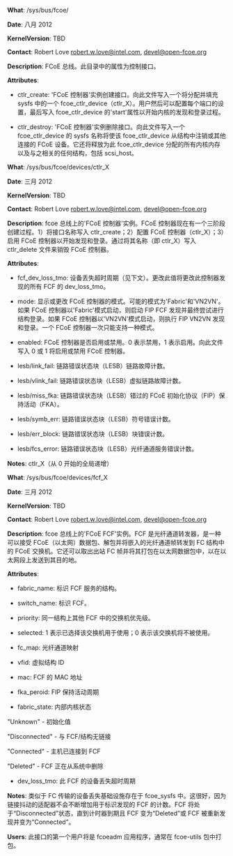 **What**: /sys/bus/fcoe/

**Date**: 八月 2012

**KernelVersion**: TBD

**Contact**: Robert Love <robert.w.love@intel.com>, devel@open-fcoe.org

**Description**: FCoE 总线。此目录中的属性为控制接口。

**Attributes**:

- ctlr_create: 'FCoE 控制器'实例创建接口。向此文件写入一个<ifname>将分配并填充 sysfs 中的一个 fcoe_ctlr_device（ctlr_X）。用户然后可以配置每个端口的设置，最后写入 fcoe_ctlr_device 的'start'属性以开始内核的发现和登录过程。

- ctlr_destroy: 'FCoE 控制器'实例删除接口。向此文件写入一个 fcoe_ctlr_device 的 sysfs 名称将使该 fcoe_ctlr_device 从结构中注销或其他连接的 FCoE 设备。它还将释放为此 fcoe_ctlr_device 分配的所有内核内存以及与之相关的任何结构，包括 scsi_host。

**What**: /sys/bus/fcoe/devices/ctlr_X

**Date**: 三月 2012

**KernelVersion**: TBD

**Contact**: Robert Love <robert.w.love@intel.com>, devel@open-fcoe.org

**Description**: fcoe 总线上的'FCoE 控制器'实例。FCoE 控制器现在有一个三阶段创建过程。1）将接口名称写入 ctlr_create；2）配置 FCoE 控制器（ctlr_X）；3）启用 FCoE 控制器以开始发现和登录。通过将其名称（即 ctlr_X）写入 ctlr_delete 文件来销毁 FCoE 控制器。

**Attributes**:

- fcf_dev_loss_tmo: 设备丢失超时周期（见下文）。更改此值将更改此控制器发现的所有 FCF 的 dev_loss_tmo。

- mode: 显示或更改 FCoE 控制器的模式。可能的模式为'Fabric'和'VN2VN'。如果 FCoE 控制器以'Fabric'模式启动，则启动 FIP FCF 发现并最终尝试进行结构登录。如果 FCoE 控制器以'VN2VN'模式启动，则执行 FIP VN2VN 发现和登录。一个 FCoE 控制器一次只能支持一种模式。

- enabled: FCoE 控制器是否启用或禁用。0 表示禁用，1 表示启用。向此文件写入 0 或 1 将启用或禁用 FCoE 控制器。

- lesb/link_fail: 链路错误状态块（LESB）链路故障计数。

- lesb/vlink_fail: 链路错误状态块（LESB）虚拟链路故障计数。

- lesb/miss_fka: 链路错误状态块（LESB）错过的 FCoE 初始化协议（FIP）保持活动（FKA）。

- lesb/symb_err: 链路错误状态块（LESB）符号错误计数。

- lesb/err_block: 链路错误状态块（LESB）块错误计数。

- lesb/fcs_error: 链路错误状态块（LESB）光纤通道服务错误计数。

**Notes**: ctlr_X（从 0 开始的全局递增）

**What**: /sys/bus/fcoe/devices/fcf_X

**Date**: 三月 2012

**KernelVersion**: TBD

**Contact**: Robert Love <robert.w.love@intel.com>, devel@open-fcoe.org

**Description**: fcoe 总线上的'FCoE FCF'实例。FCF 是光纤通道转发器，是一种可以接受 FCoE（以太网）数据包、解包并将嵌入的光纤通道帧转发到 FC 结构中的 FCoE 交换机。它还可以取出出站 FC 帧并将其打包在以太网数据包中，以在以太网段上发送到其目的地。

**Attributes**:

- fabric_name: 标识 FCF 服务的结构。

- switch_name: 标识 FCF。

- priority: 同一结构上其他 FCF 中的交换机优先级。

- selected: 1 表示已选择该交换机用于使用；0 表示该交换机将不被使用。

- fc_map: 光纤通道映射

- vfid: 虚拟结构 ID

- mac: FCF 的 MAC 地址

- fka_peroid: FIP 保持活动周期

- fabric_state: 内部内核状态

"Unknown" - 初始化值

"Disconnected" - 与 FCF/结构无链接

"Connected" - 主机已连接到 FCF

"Deleted" - FCF 正在从系统中删除

- dev_loss_tmo: 此 FCF 的设备丢失超时周期

**Notes**: 类似于 FC 传输的设备丢失基础设施存在于 fcoe_sysfs 中。这很好，因为链接抖动的适配器不会不断增加用于标识发现的 FCF 的计数。FCF 将处于“Disconnected”状态，直到计时器到期且 FCF 变为“Deleted”或 FCF 被重新发现并变为“Connected”。

**Users**: 此接口的第一个用户将是 fcoeadm 应用程序，通常在 fcoe-utils 包中打包。
